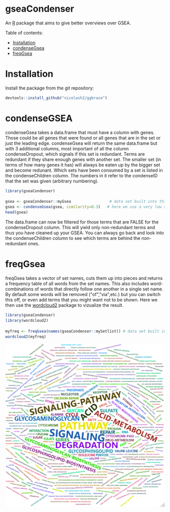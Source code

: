 # gseaCondenser

An [R](https://www.r-project.org) package that aims to give better overviews over GSEA.

Table of contents:

- [Installation](#Installation)
- [condenseGsea](#condenseGsea)
- [freqGsea](#freqGsea)

# Installation
Install the package from the git repository:
``` r
devtools::install_github("nicolash2/ggbrace")
```

# condenseGSEA

condenseGsea takes a data.frame that must have a column with genes. Those could be all genes that were found or all genes that are in the set or just the leading edge. condenseGsea will return the same data.frame but with 3 additional columns, most important of all the column condenseDropout, which signals if this set is redundant. Terms are redundant if they share enough genes with another set. The smaller set (in terms of how many genes it has) will always be eaten up by the bigger set and become redunant. Which sets have been consumed by a set is listed in the condenseChildren column. The numbers in it refer to the condenseID that the set was given (arbitrary numbering).

``` r
library(gseaCondenser)

gsea <- gseaCondenser::myGsea                 # data set built into this package for demonstration purposes
gsea <- condenseGsea(gsea, similarity=0.3)   # here we use a very low similarity threshold. 0.8-1 might be more appropriate in many cases
head(gsea)
```

The data.frame can now be filtered for those terms that are FALSE for the condenseDropout column. This will yield only non-redundant terms and thus you have cleaned up your GSEA. You can always go back and look into the condenseChildren column to see which terms are behind the non-redundant ones.

# freqGsea

freqGsea takes a vector of set names, cuts them up into pieces and returns a frequency table of all words from the set names. This also includes word-combinations of words that directly follow one another in a single set name. By default some words will be removed ("of","via",etc.) but you can switch this off, or even add terms that you might want not to be shown. Here we then use the [wordcloud2](https://github.com/Lchiffon/wordcloud2) package to vizualize the result.

``` r
library(gseaCondenser)
library(wordcloud2)

myfreq <- freqGsea(names(gseaCondenser::mySetlist)) # data set built into this package for demonstration purposes
wordcloud2(myfreq)
```
<img src="readme_files/wordcloud.png"/>
